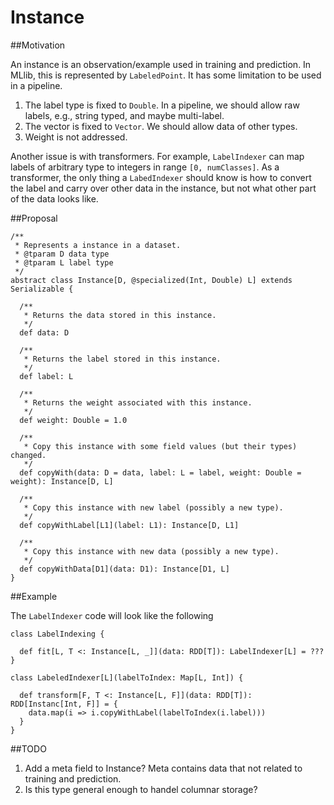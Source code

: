 Instance
===

##Motivation

An instance is an observation/example used in training and prediction. In MLlib, this is represented by `LabeledPoint`. It has some limitation to be used in a pipeline.
                                                                                  
1. The label type is fixed to `Double`. In a pipeline, we should allow raw labels, e.g., string typed, and maybe multi-label.
2. The vector is fixed to `Vector`. We should allow data of other types.
3. Weight is not addressed.

Another issue is with transformers. For example, `LabelIndexer` can map labels of arbitrary type to integers in range `[0, numClasses]`. As a transformer, the only thing a `LabedIndexer` should know is how to convert the label and carry over other data in the instance, but not what other part of the data looks like.

##Proposal

~~~
/**
 * Represents a instance in a dataset.
 * @tparam D data type
 * @tparam L label type
 */
abstract class Instance[D, @specialized(Int, Double) L] extends Serializable {

  /**
   * Returns the data stored in this instance.
   */
  def data: D

  /**
   * Returns the label stored in this instance.
   */
  def label: L

  /**
   * Returns the weight associated with this instance.
   */
  def weight: Double = 1.0

  /**
   * Copy this instance with some field values (but their types) changed.
   */
  def copyWith(data: D = data, label: L = label, weight: Double = weight): Instance[D, L]

  /**
   * Copy this instance with new label (possibly a new type).
   */
  def copyWithLabel[L1](label: L1): Instance[D, L1]

  /**
   * Copy this instance with new data (possibly a new type).
   */
  def copyWithData[D1](data: D1): Instance[D1, L]
}
~~~

##Example

The `LabelIndexer` code will look like the following

~~~
class LabelIndexing {

  def fit[L, T <: Instance[L, _]](data: RDD[T]): LabelIndexer[L] = ???
}

class LabeledIndexer[L](labelToIndex: Map[L, Int]) {

  def transform[F, T <: Instance[L, F]](data: RDD[T]): RDD[Instanc[Int, F]] = {
    data.map(i => i.copyWithLabel(labelToIndex(i.label)))
  }
}
~~~

##TODO

1. Add a meta field to Instance? Meta contains data that not related to training and prediction.
2. Is this type general enough to handel columnar storage?
